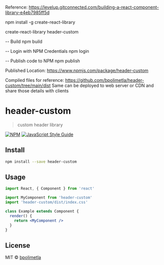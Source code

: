 Reference: https://levelup.gitconnected.com/building-a-react-component-library-e4eb7985ff5d


npm install -g create-react-library

create-react-library header-custom

-- Build 
npm build

-- Login with NPM Credentials
npm login

-- Publish code to NPM
npm publish 


Published Location: https://www.npmjs.com/package/header-custom

Compiled files for reference: https://github.com/bpolimetla/header-custom/tree/main/dist
Same can be deployed to web server or CDN and share those details with clients


# header-custom

> custom header library

[![NPM](https://img.shields.io/npm/v/header-custom.svg)](https://www.npmjs.com/package/header-custom) [![JavaScript Style Guide](https://img.shields.io/badge/code_style-standard-brightgreen.svg)](https://standardjs.com)

## Install

```bash
npm install --save header-custom
```

## Usage

```jsx
import React, { Component } from 'react'

import MyComponent from 'header-custom'
import 'header-custom/dist/index.css'

class Example extends Component {
  render() {
    return <MyComponent />
  }
}
```

## License

MIT © [bpolimetla](https://github.com/bpolimetla)
